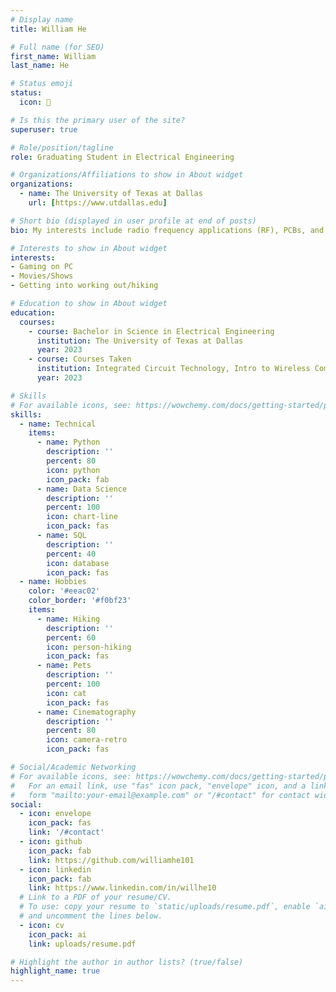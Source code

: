 ```yaml
---
# Display name
title: William He

# Full name (for SEO)
first_name: William
last_name: He

# Status emoji
status:
  icon: 🤠

# Is this the primary user of the site?
superuser: true

# Role/position/tagline
role: Graduating Student in Electrical Engineering

# Organizations/Affiliations to show in About widget
organizations:
  - name: The University of Texas at Dallas
    url: [https://www.utdallas.edu]

# Short bio (displayed in user profile at end of posts)
bio: My interests include radio frequency applications (RF), PCBs, and computer hardware. I also enjoy having fun with friends and learning more about psychology to better appreciate the world.

# Interests to show in About widget
interests:
- Gaming on PC
- Movies/Shows
- Getting into working out/hiking

# Education to show in About widget
education:
  courses:
    - course: Bachelor in Science in Electrical Engineering
      institution: The University of Texas at Dallas
      year: 2023
    - course: Courses Taken
      institution: Integrated Circuit Technology, Intro to Wireless Communication, Senior Design Project II, Systems and Controls, RF Circuit Design Principles, Embedded Systems, Electronic Circuits, EE & CE Lab in Devices, Electromagnetic Engineering I, Computer Architecture, Systems and Controls, Advanced Engineering Math, Probability Theory & Statistics
      year: 2023

# Skills
# For available icons, see: https://wowchemy.com/docs/getting-started/page-builder/#icons
skills:
  - name: Technical
    items:
      - name: Python
        description: ''
        percent: 80
        icon: python
        icon_pack: fab
      - name: Data Science
        description: ''
        percent: 100
        icon: chart-line
        icon_pack: fas
      - name: SQL
        description: ''
        percent: 40
        icon: database
        icon_pack: fas
  - name: Hobbies
    color: '#eeac02'
    color_border: '#f0bf23'
    items:
      - name: Hiking
        description: ''
        percent: 60
        icon: person-hiking
        icon_pack: fas
      - name: Pets
        description: ''
        percent: 100
        icon: cat
        icon_pack: fas
      - name: Cinematography
        description: ''
        percent: 80
        icon: camera-retro
        icon_pack: fas

# Social/Academic Networking
# For available icons, see: https://wowchemy.com/docs/getting-started/page-builder/#icons
#   For an email link, use "fas" icon pack, "envelope" icon, and a link in the
#   form "mailto:your-email@example.com" or "/#contact" for contact widget.
social:
  - icon: envelope
    icon_pack: fas
    link: '/#contact'
  - icon: github
    icon_pack: fab
    link: https://github.com/williamhe101
  - icon: linkedin
    icon_pack: fab
    link: https://www.linkedin.com/in/willhe10
  # Link to a PDF of your resume/CV.
  # To use: copy your resume to `static/uploads/resume.pdf`, enable `ai` icons in `params.yaml`,
  # and uncomment the lines below.
  - icon: cv
    icon_pack: ai
    link: uploads/resume.pdf

# Highlight the author in author lists? (true/false)
highlight_name: true
---
```

